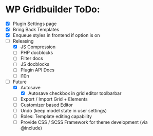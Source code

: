 WP Gridbuilder ToDo:
====================
 - [x] Plugin Settings page
 - [x] Bring Back Templates
 - [x] Enqueue styles in frontend if option is on
 - [ ] Releasing
	- [x] JS Compression
	- [ ] PHP docblocks
	- [ ] Filter docs
	- [ ] JS docblocks
	- [ ] Plugin API Docs
	- [ ] l10n
 - [ ] Future
	- [x] Autosave
		- [x] Autosave checkbox in grid editor toolbarbar
	- [ ] Export / Import Grid + Elements
	- [ ] Customizer based Editor
	- [ ] Undo (keep model state in user settings)
	- [ ] Roles: Template editing capability
	- [ ] Provide CSS / SCSS Framework for theme development (via @include)
